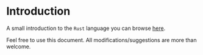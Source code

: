 # Introduction

A small introduction to the `Rust` language you can browse [here](https://tupperrust.github.io/introduction).

Feel free to use this document.
All modifications/suggestions are more than welcome.
